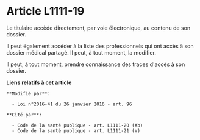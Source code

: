 # Article L1111-19

Le titulaire accède directement, par voie électronique, au contenu de son dossier. 

Il peut également accéder à la liste des professionnels qui ont accès à son dossier médical partagé. Il peut, à tout moment,
la modifier. 

Il peut, à tout moment, prendre connaissance des traces d'accès à son dossier.

**Liens relatifs à cet article**

	**Modifié par**:

	  - Loi n°2016-41 du 26 janvier 2016 - art. 96

	**Cité par**:

	  - Code de la santé publique - art. L1111-20 (Ab)
	  - Code de la santé publique - art. L1111-21 (V)
